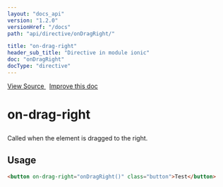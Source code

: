 ```yaml
---
layout: "docs_api"
version: "1.2.0"
versionHref: "/docs"
path: "api/directive/onDragRight/"

title: "on-drag-right"
header_sub_title: "Directive in module ionic"
doc: "onDragRight"
docType: "directive"
---
```


<div class="improve-docs">
  <a href='https://github.com/driftyco/ionic-v1/blob/master/js/angular/directive/gesture.js#L153'>
    View Source
  </a>
  &nbsp;
  <a href='http://github.com/driftyco/ionic/edit/1.x/js/angular/directive/gesture.js#L153'>
    Improve this doc
  </a>
</div>




<h1 class="api-title">

  on-drag-right



</h1>





Called when the element is dragged to the right.








  
<h2 id="usage">Usage</h2>
  
```html
<button on-drag-right="onDragRight()" class="button">Test</button>
```
  
  

  





